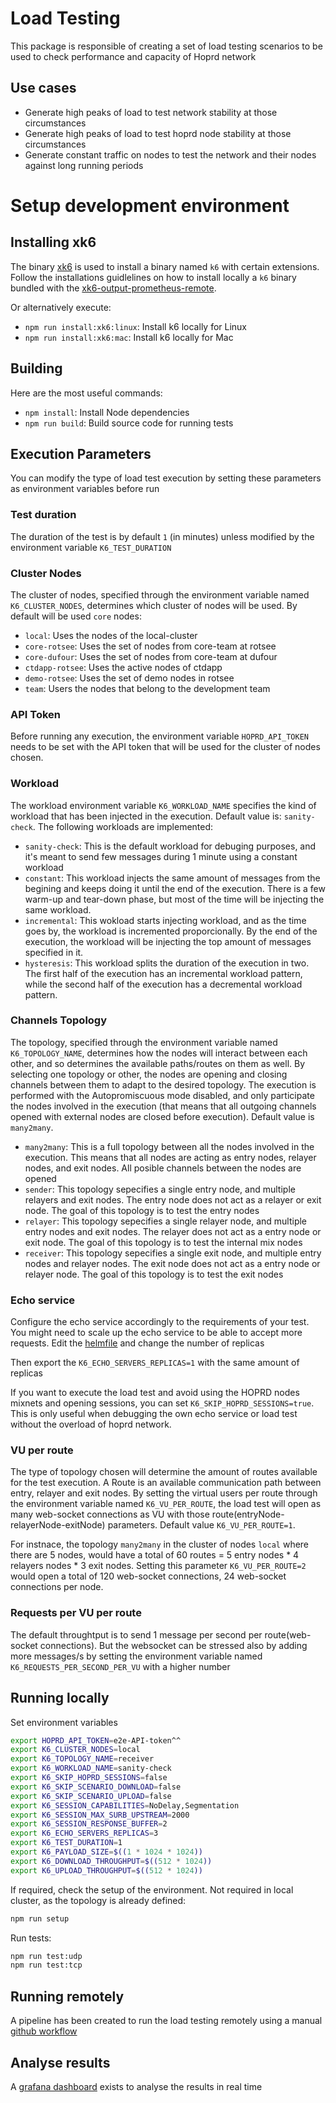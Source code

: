 # Load Testing

This package is responsible of creating a set of load testing scenarios to be used to check performance and capacity of Hoprd network

## Use cases

- Generate high peaks of load to test network stability at those circumstances
- Generate high peaks of load to test hoprd node stability at those circumstances
- Generate constant traffic on nodes to test the network and their nodes against long running periods

# Setup development environment

## Installing xk6

The binary [xk6](https://github.com/grafana/xk6) is used to install a binary named `k6` with certain extensions. Follow the installations guidlelines on how to install locally a `k6` binary bundled with the [xk6-output-prometheus-remote](https://github.com/grafana/xk6-output-prometheus-remote). 

Or alternatively execute:
- `npm run install:xk6:linux`: Install k6 locally for Linux
- `npm run install:xk6:mac`: Install k6 locally for Mac

## Building


Here are the most useful commands:

- `npm install`: Install Node dependencies
- `npm run build`: Build source code for running tests

## Execution Parameters

You can modify the type of load test execution by setting these parameters as environment variables before run

### Test duration

The duration of the test is by default `1` (in minutes) unless modified by the environment variable `K6_TEST_DURATION`

### Cluster Nodes 

The cluster of nodes, specified through the environment variable named `K6_CLUSTER_NODES`,  determines which cluster of nodes will be used. By default will be used `core` nodes:
- `local`: Uses the nodes of the local-cluster 
- `core-rotsee`: Uses the set of nodes from core-team at rotsee
- `core-dufour`: Uses the set of nodes from core-team at dufour
- `ctdapp-rotsee`: Uses the active nodes of ctdapp
- `demo-rotsee`: Uses the set of demo nodes in rotsee
- `team`: Users the nodes that belong to the development team

### API Token

Before running any execution, the environment variable `HOPRD_API_TOKEN` needs to be set with the API token that will be used for the cluster of nodes chosen.

### Workload

The workload environment variable `K6_WORKLOAD_NAME` specifies the kind of workload that has been injected in the execution. Default value is: `sanity-check`. The following workloads are implemented:

- `sanity-check`: This is the default workload for debuging purposes, and it's meant to send few messages during 1 minute using a constant workload
- `constant`: This workload injects the same amount of messages from the begining and keeps doing it until the end of the execution. There is a few warm-up and tear-down phase, but most of the time will be injecting the same workload.
- `incremental`: This wokload starts injecting workload, and as the time goes by, the workload is incremented proporcionally. By the end of the execution, the workload will be injecting the top amount of messages specified in it.
- `hysteresis`: This workload splits the duration of the execution in two. The first half of the execution has an incremental workload pattern, while the second half of the execution has a decremental workload pattern.

### Channels Topology

The topology, specified through the environment variable named `K6_TOPOLOGY_NAME`,  determines how the nodes will interact between each other, and so determines the available paths/routes on them as well. By selecting one topology or other, the nodes are opening and closing channels between them to adapt to the desired topology. The execution is performed with the Autopromiscuous mode disabled, and only participate the nodes involved in the execution (that means that all outgoing channels opened with external nodes are closed before execution). Default value is `many2many`.

- `many2many`: This is a full topology between all the nodes involved in the execution. This means that all nodes are acting as entry nodes, relayer nodes, and exit nodes. All posible channels between the nodes are opened
- `sender`: This topology sepecifies a single entry node, and multiple relayers and exit nodes. The entry node does not act as a relayer or exit node. The goal of this topology is to test the entry nodes
- `relayer`: This topology sepecifies a single relayer node, and multiple entry nodes and exit nodes. The relayer does not act as a entry node or exit node. The goal of this topology is to test the internal mix nodes
- `receiver`: This topology sepecifies a single exit node, and multiple entry nodes and relayer nodes. The exit node does not act as a entry node or relayer node. The goal of this topology is to test the exit nodes

### Echo service

Configure the echo service accordingly to the requirements of your test. You might need to scale up the echo service to be able to accept more requests.
Edit the [helmfile](https://github.com/hoprnet/gitops/blob/master/argocd/apps/k6-operator/helmfile.yaml#L33) and change the number of replicas

Then export the `K6_ECHO_SERVERS_REPLICAS=1` with the same amount of replicas

If you want to execute the load test and avoid using the HOPRD nodes mixnets and opening sessions, you can set `K6_SKIP_HOPRD_SESSIONS=true`. This is only useful when debugging the own echo service or load test without the overload of hoprd network.

### VU per route

The type of topology chosen will determine the amount of routes available for the test execution. A Route is an available communication path between entry, relayer and exit nodes. 
By setting the virtual users per route through the environment variable named `K6_VU_PER_ROUTE`, the load test will open as many web-socket connections as VU with those route(entryNode-relayerNode-exitNode) parameters. Default value `K6_VU_PER_ROUTE=1`.

For instnace, the topology `many2many` in the cluster of nodes `local` where there are 5 nodes, would have a total of 60 routes = 5 entry nodes * 4 relayers nodes * 3 exit nodes.
Setting this parameter `K6_VU_PER_ROUTE=2` would open a total of 120 web-socket connections, 24 web-socket connections per node.

### Requests per VU per route

The default throughtput is to send 1 message per second per route(web-socket connections). But the websocket can be stressed also by adding more messages/s by setting the environment variable named `K6_REQUESTS_PER_SECOND_PER_VU` with a higher number

## Running locally

Set environment variables
```bash
export HOPRD_API_TOKEN=e2e-API-token^^
export K6_CLUSTER_NODES=local
export K6_TOPOLOGY_NAME=receiver
export K6_WORKLOAD_NAME=sanity-check
export K6_SKIP_HOPRD_SESSIONS=false
export K6_SKIP_SCENARIO_DOWNLOAD=false
export K6_SKIP_SCENARIO_UPLOAD=false
export K6_SESSION_CAPABILITIES=NoDelay,Segmentation
export K6_SESSION_MAX_SURB_UPSTREAM=2000
export K6_SESSION_RESPONSE_BUFFER=2
export K6_ECHO_SERVERS_REPLICAS=3
export K6_TEST_DURATION=1
export K6_PAYLOAD_SIZE=$((1 * 1024 * 1024))
export K6_DOWNLOAD_THROUGHPUT=$((512 * 1024))
export K6_UPLOAD_THROUGHPUT=$((512 * 1024))
```

If required, check the setup of the environment. Not required in local cluster, as the topology is already defined:
```bash
npm run setup
```

Run tests:
```bash
npm run test:udp
npm run test:tcp
```

## Running remotely

A pipeline has been created to run the load testing remotely using a manual [github workflow](https://github.com/hoprnet/hoprnet/actions/workflows/load-tests.yaml) 

## Analyse results

A [grafana dashboard](https://grafana.staging.hoprnet.link/d/load-tests-results/load-tests-results?orgId=1&from=now-30m&to=now) exists to analyse the results in real time 